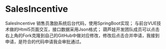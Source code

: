 # SalesIncentive
SalesIncentive
销售员激励系统后台代码，使用SpringBoot实现；
与前台VUE技术做的Html5页面交互，接口数据采用Json格式；
葫芦娃开发团队成员可以点击右上角的Fork克隆到自己的GitHub中做对应修改，修改后点击合并申请，我接到申请，是符合的代码申请我会审批通过。
